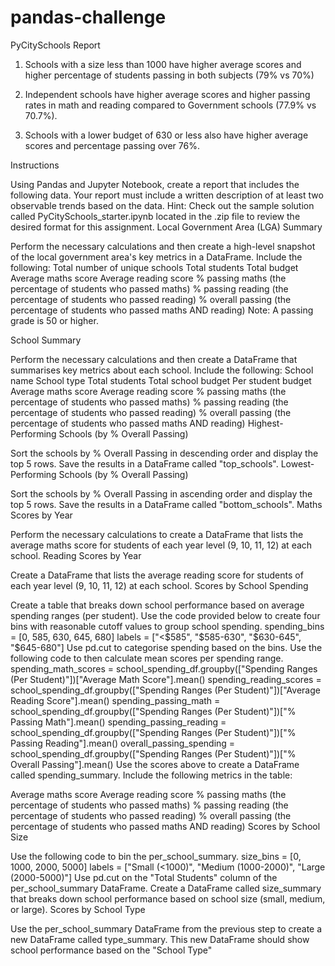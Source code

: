 # pandas-challenge

PyCitySchools Report

1) Schools with a size less than 1000 have higher average scores and higher percentage of students passing in both subjects (79% vs 70%)

2) Independent schools have higher average scores and higher passing rates in math and reading compared to Government schools (77.9% vs 70.7%).

3) Schools with a lower budget of 630 or less also have higher average scores and percentage passing over 76%.


Instructions

Using Pandas and Jupyter Notebook, create a report that includes the following data. Your report must include a written description of at least two observable trends based on the data.
Hint: Check out the sample solution called PyCitySchools_starter.ipynb located in the .zip file to review the desired format for this assignment.
Local Government Area (LGA) Summary

Perform the necessary calculations and then create a high-level snapshot of the local government area's key metrics in a DataFrame.
Include the following:
Total number of unique schools
Total students
Total budget
Average maths score
Average reading score
% passing maths (the percentage of students who passed maths)
% passing reading (the percentage of students who passed reading)
% overall passing (the percentage of students who passed maths AND reading)
Note: A passing grade is 50 or higher.

School Summary

Perform the necessary calculations and then create a DataFrame that summarises key metrics about each school.
Include the following:
School name
School type
Total students
Total school budget
Per student budget
Average maths score
Average reading score
% passing maths (the percentage of students who passed maths)
% passing reading (the percentage of students who passed reading)
% overall passing (the percentage of students who passed maths AND reading)
Highest-Performing Schools (by % Overall Passing)

Sort the schools by % Overall Passing in descending order and display the top 5 rows.
Save the results in a DataFrame called "top_schools".
Lowest-Performing Schools (by % Overall Passing)

Sort the schools by % Overall Passing in ascending order and display the top 5 rows.
Save the results in a DataFrame called "bottom_schools".
Maths Scores by Year

Perform the necessary calculations to create a DataFrame that lists the average maths score for students of each year level (9, 10, 11, 12) at each school.
Reading Scores by Year

Create a DataFrame that lists the average reading score for students of each year level (9, 10, 11, 12) at each school.
Scores by School Spending

Create a table that breaks down school performance based on average spending ranges (per student).
Use the code provided below to create four bins with reasonable cutoff values to group school spending.
spending_bins = [0, 585, 630, 645, 680]
labels = ["<$585", "$585-630", "$630-645", "$645-680"]
Use pd.cut to categorise spending based on the bins.
Use the following code to then calculate mean scores per spending range.
spending_math_scores = school_spending_df.groupby(["Spending Ranges (Per Student)"])["Average Math Score"].mean()
spending_reading_scores = school_spending_df.groupby(["Spending Ranges (Per Student)"])["Average Reading Score"].mean()
spending_passing_math = school_spending_df.groupby(["Spending Ranges (Per Student)"])["% Passing Math"].mean()
spending_passing_reading = school_spending_df.groupby(["Spending Ranges (Per Student)"])["% Passing Reading"].mean()
overall_passing_spending = school_spending_df.groupby(["Spending Ranges (Per Student)"])["% Overall Passing"].mean()
Use the scores above to create a DataFrame called spending_summary.
Include the following metrics in the table:

Average maths score
Average reading score
% passing maths (the percentage of students who passed maths)
% passing reading (the percentage of students who passed reading)
% overall passing (the percentage of students who passed maths AND reading)
Scores by School Size

Use the following code to bin the per_school_summary.
size_bins = [0, 1000, 2000, 5000]
labels = ["Small (<1000)", "Medium (1000-2000)", "Large (2000-5000)"]
Use pd.cut on the "Total Students" column of the per_school_summary DataFrame.
Create a DataFrame called size_summary that breaks down school performance based on school size (small, medium, or large).
Scores by School Type

Use the per_school_summary DataFrame from the previous step to create a new DataFrame called type_summary.
This new DataFrame should show school performance based on the "School Type"
